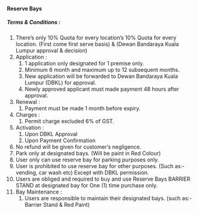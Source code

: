 #### Reserve Bays
##### Terms & Conditions :
1. There’s only 10% Quota for every location’s 10% Quota for every location. (First come first serve basis) & (Dewan Bandaraya Kuala Lumpur approval & decision)
2. Application :
    1. 1 application only designated for 1 premise only.
    2. Minimum 6 month and maximum up to 12 subsequent months.
    3. New application will be forwarded to Dewan Bandaraya Kuala Lumpur (DBKL) for approval.
    4. Newly approved applicant must made payment 48 hours after approval.
3. Renewal :
    1. Payment must be made 1 month before expiry.
4. Charges :
    1. Permit charge excluded 6% of GST.
5. Activation :
    1. Upon DBKL Approval
    2. Upon Payment Confirmation
6. No refund will be given for customer’s negligence.
7. Park only at designated bays. (Will be paint in Red Colour)
8. User only can use reserve bay for parking purposes only.
9. User is prohibited to use reserve bay for other purposes. (Such as:- vending, car wash etc) Except with DBKL permission.
10. Users are obliged and required to buy and use Reserve Bays BARRIER STAND at designated bay for One (1) time purchase only.
11. Bay Maintenance :
    1. Users are responsible to maintain their designated bays. (such as:- Barrier Stand & Red Paint)
